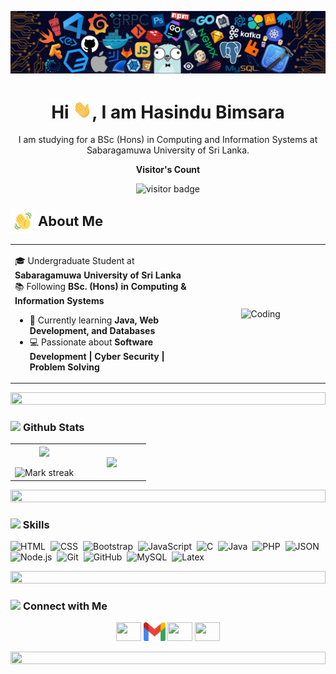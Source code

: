 <p align="center"><img src="https://github.com/tharushatheekshana/tharushatheekshana/blob/0a6374fdf3f3706edcd3939f2713187091fe8760/tharushatheekshana/header.png"></p>
<h1 align="center">Hi <img src="https://github.com/HasinduBimsara/HasinduBimsara/blob/main/README_ITEMS/React.gif" width="30px">, I am Hasindu Bimsara </h1>
<p align="center" width="150px"> I am studying for a BSc (Hons) in Computing and Information Systems at Sabaragamuwa University of Sri Lanka. </p>

<p align="center"><b>Visitor's Count</b></p>
<p align="center">
  <img src="https://komarev.com/ghpvc/?username=HasinduBimsara&color=green" alt="visitor badge"/>
</p>

### <img src="https://raw.githubusercontent.com/ashu-guo/ashu-guo/main/assets/wave.gif" width="40" height="40" style="vertical-align: middle;"> <span style="font-size: 22px; vertical-align: middle;"><b>About Me</b></span>
<p>

<table align="center">
<tr border="none">
<td width="50%" align="left">

🎓 Undergraduate Student at **Sabaragamuwa University of Sri Lanka**  
📚 Following **BSc. (Hons) in Computing & Information Systems**  

- 🔭 Currently learning **Java, Web Development, and Databases**  
- 💻 Passionate about **Software Development | Cyber Security | Problem Solving**

</td>
<td width="35%" align="center">
  <img align="center" alt="Coding" width="450" src="https://repository-images.githubusercontent.com/588181932/e36ec678-7984-4cdd-8e4c-a3932772ff8e">
</td>
</tr>
</table>
</p>
<!-- <p align="center">
  <img src="https://komarev.com/ghpvc/?username=HasinduBimsara&color=green" alt="visitor badge"/>
</p>
<p align="center"><img src="https://github-readme-stats.vercel.app/api/top-langs/?username=HasinduBimsara&layout=compact&hide=TSQL&theme=chartreuse-dark"></p>
<p align="center" ><img src="https://github-readme-stats.vercel.app/api?username=HasinduBimsara&count_private=true&show_icons=true&&theme=chartreuse-dark&include_all_commits=true" width="400"></p> 
<p align="center" ><img src="https://github-readme-streak-stats.herokuapp.com?user=HasinduBimsara&theme=chartreuse-dark"></p>
 -->
 <img src="https://i.imgur.com/dBaSKWF.gif" height="20" width="100%">


### <img src="https://media.giphy.com/media/iY8CRBdQXODJSCERIr/giphy.gif" width='30'> <b>Github Stats</b>


 <table align="center">
<tr border="none">
<td width="50%" align="center">

  <img  align="center"  src="https://github-readme-stats.vercel.app/api?username=HasinduBimsara&theme=chartreuse-dark&show_icons=true&count_private=true" />
  <br></br>
  <img  title="🔥 Get streak stats for your profile at git.io/streak-stats" alt="Mark streak" src="https://github-readme-streak-stats.herokuapp.com/?user=HasinduBimsara&theme=chartreuse-dark&hide_border=false" /> 
</td>
<td width="50%" align="center">

  <img  align="center"  src="https://github-readme-stats.anuraghazra1.vercel.app/api/top-langs/?username=HasinduBimsara&theme=chartreuse-dark&hide_border=false&no-bg=true&no-frame=true&langs_count=10"/>

  </td>
</tr>
</table>
<img src="https://i.imgur.com/dBaSKWF.gif" height="20" width="100%">

### <img  src="https://media2.giphy.com/media/QssGEmpkyEOhBCb7e1/giphy.gif?cid=ecf05e47a0n3gi1bfqntqmob8g9aid1oyj2wr3ds3mg700bl&rid=giphy.gif" width ="25"><b> Skills</b>

<p>


![HTML](https://img.shields.io/badge/-HTML-05122A?style=flat&logo=HTML5)&nbsp;
![CSS](https://img.shields.io/badge/-CSS-05122A?style=flat&logo=CSS3&logoColor=1572B6)&nbsp;
![Bootstrap](https://img.shields.io/badge/-Bootstrap-05122A?style=flat&logo=bootstrap&logoColor=563D7C)&nbsp;
![JavaScript](https://img.shields.io/badge/-JavaScript-05122A?style=flat&logo=javascript)&nbsp;
![C](https://img.shields.io/badge/-C-05122A?style=flat&logo=C&logoColor=A8B9CC)&nbsp;
![Java](https://img.shields.io/badge/-Java-05122A?style=flat&logo=Java&logoColor=FFA518)&nbsp;
![PHP](https://img.shields.io/badge/-PHP-05122A?style=flat&logo=php&logoColor=777BB4)&nbsp;
![JSON](https://img.shields.io/badge/-JSON-05122A?style=flat&logo=json&logoColor=000000)&nbsp;
![Node.js](https://img.shields.io/badge/-Node.js-05122A?style=flat&logo=node.js&logoColor=339933)&nbsp;
![Git](https://img.shields.io/badge/-Git-05122A?style=flat&logo=git)&nbsp;
![GitHub](https://img.shields.io/badge/-GitHub-05122A?style=flat&logo=github)&nbsp;
![MySQL](https://img.shields.io/badge/-MySQL-05122A?style=flat&logo=mysql&logoColor=4479A1)&nbsp;
![Latex](https://img.shields.io/badge/-Latex-05122A?style=flat&logo=latex&logoColor=008080)&nbsp;
</p>
<img src="https://i.imgur.com/dBaSKWF.gif" height="20" width="100%">

### <img src="https://media.giphy.com/media/LnQjpWaON8nhr21vNW/giphy.gif" width='30'> <b>Connect with Me</b>
<p align="center">
<a href="https://www.linkedin.com/in/hasindubimsara/"><img src="https://github.com/Scar1109/skill-icons/blob/20aae884e9e4caf49f2dcee89302ebe86bf996e2/icons/LinkedIn.svg"" height="30" width="40" /></a>
<a href="mailto:bimsarapremarathna123@gmail.com"><img src="https://github.com/mahiiverse1/mahiiverse1/blob/main/Gmail_Logo_256px.png"" height="30" width="35" /></a>
<a href="https://www.facebook.com/Mr.HasinduBimsara"><img src="https://raw.githubusercontent.com/rahuldkjain/github-profile-readme-generator/master/src/images/icons/Social/facebook.svg"" height="30" width="40"/></a>
<a href="https://instagram.com/hasindu_bimsara_"><img src="https://raw.githubusercontent.com/rahuldkjain/github-profile-readme-generator/master/src/images/icons/Social/instagram.svg"" height="30" width="40" /></a>
</p>
<img src="https://i.imgur.com/dBaSKWF.gif" height="20" width="100%">

